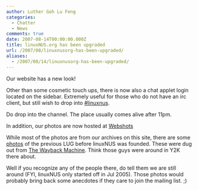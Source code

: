 ```yaml
---
author: Luther Goh Lu Feng
categories:
  - Chatter
  - News
comments: true
date: 2007-08-14T00:00:00.000Z
title: linuxNUS.org has been upgraded
url: /2007/08/linuxnusorg-has-been-upgraded/
aliases:
  - /2007/08/14/linuxnusorg-has-been-upgraded/
---
```


Our website has a new look!

Other than some cosmetic touch ups, there is now also a chat applet login located on the sidebar. Extremely useful for those who do not have an irc client, but still wish to drop into <a href="//linuxnus.org/pjirc/applet.php" target="_blank">#linuxnus</a>.

Do drop into the channel. The place usually comes alive after 11pm.

In addition, our photos are now hosted at <a href="//community.webshots.com/user/linuxnus" target="_blank">Webshots</a>

While most of the photos are from our archives on this site, there are some <a href="//good-times.webshots.com/
album/560147897EtzEMa" target="_blank">photos</a> of the previous LUG before linuxNUS was founded. These were dug out from <a href="//www.archive.org/web/web.php wayback archive" target="_blank"> The Wayback Machine</a>. Think those guys were around in Y2K there about.

Well if you recognize any of the people there, do tell them we are still around (FYI, linuxNUS only started off in Jul 2005). Those photos would probably bring back some anecdotes if they care to join the mailing list. ;)
